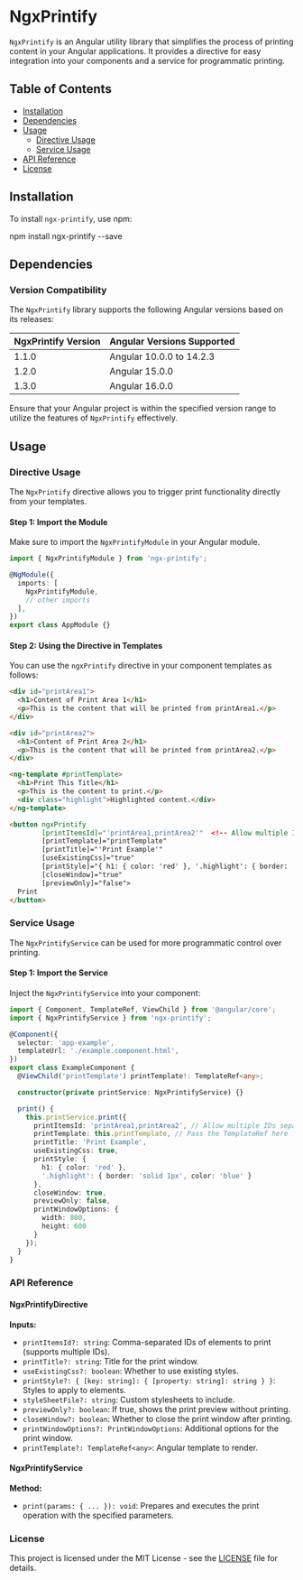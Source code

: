 # NgxPrintify

`NgxPrintify` is an Angular utility library that simplifies the process of printing content in your Angular applications. It provides a directive for easy integration into your components and a service for programmatic printing.

## Table of Contents

- [Installation](#installation)
- [Dependencies](#dependencies)
- [Usage](#usage)
  - [Directive Usage](#directive-usage)
  - [Service Usage](#service-usage)
- [API Reference](#api-reference)
- [License](#license)

## Installation

To install `ngx-printify`, use npm:

npm install ngx-printify --save

## Dependencies

### Version Compatibility

The `NgxPrintify` library supports the following Angular versions based on its releases:

| NgxPrintify Version | Angular Versions Supported    |
|----------------------|------------------------------|
| 1.1.0                | Angular 10.0.0 to 14.2.3     |
| 1.2.0                | Angular 15.0.0               |
| 1.3.0                | Angular 16.0.0               |

Ensure that your Angular project is within the specified version range to utilize the features of `NgxPrintify` effectively.
## Usage

### Directive Usage

The `NgxPrintify` directive allows you to trigger print functionality directly from your templates.

#### Step 1: Import the Module

Make sure to import the `NgxPrintifyModule` in your Angular module.

```typescript
import { NgxPrintifyModule } from 'ngx-printify';

@NgModule({
  imports: [
    NgxPrintifyModule,
    // other imports
  ],
})
export class AppModule {}
```

#### Step 2: Using the Directive in Templates

You can use the `ngxPrintify` directive in your component templates as follows:

```html
<div id="printArea1">
  <h1>Content of Print Area 1</h1>
  <p>This is the content that will be printed from printArea1.</p>
</div>

<div id="printArea2">
  <h1>Content of Print Area 2</h1>
  <p>This is the content that will be printed from printArea2.</p>
</div>

<ng-template #printTemplate>
  <h1>Print This Title</h1>
  <p>This is the content to print.</p>
  <div class="highlight">Highlighted content.</div>
</ng-template>

<button ngxPrintify 
        [printItemsId]="'printArea1,printArea2'"  <!-- Allow multiple IDs separated by commas -->
        [printTemplate]="printTemplate" 
        [printTitle]="'Print Example'" 
        [useExistingCss]="true" 
        [printStyle]="{ h1: { color: 'red' }, '.highlight': { border: 'solid 1px' } }" 
        [closeWindow]="true" 
        [previewOnly]="false">
  Print
</button>
```

### Service Usage

The `NgxPrintifyService` can be used for more programmatic control over printing.

#### Step 1: Import the Service

Inject the `NgxPrintifyService` into your component:

```typescript
import { Component, TemplateRef, ViewChild } from '@angular/core';
import { NgxPrintifyService } from 'ngx-printify';

@Component({
  selector: 'app-example',
  templateUrl: './example.component.html',
})
export class ExampleComponent {
  @ViewChild('printTemplate') printTemplate!: TemplateRef<any>;

  constructor(private printService: NgxPrintifyService) {}

  print() {
    this.printService.print({
      printItemsId: 'printArea1,printArea2', // Allow multiple IDs separated by commas
      printTemplate: this.printTemplate, // Pass the TemplateRef here
      printTitle: 'Print Example',
      useExistingCss: true,
      printStyle: {
        h1: { color: 'red' },
        '.highlight': { border: 'solid 1px', color: 'blue' }
      },
      closeWindow: true,
      previewOnly: false,
      printWindowOptions: {
        width: 800,
        height: 600
      }
    });
  }
}
```

### API Reference

#### NgxPrintifyDirective

**Inputs:**
- `printItemsId?: string`: Comma-separated IDs of elements to print (supports multiple IDs).
- `printTitle?: string`: Title for the print window.
- `useExistingCss?: boolean`: Whether to use existing styles.
- `printStyle?: { [key: string]: { [property: string]: string } }`: Styles to apply to elements.
- `styleSheetFile?: string`: Custom stylesheets to include.
- `previewOnly?: boolean`: If true, shows the print preview without printing.
- `closeWindow?: boolean`: Whether to close the print window after printing.
- `printWindowOptions?: PrintWindowOptions`: Additional options for the print window.
- `printTemplate?: TemplateRef<any>`: Angular template to render.

#### NgxPrintifyService

**Method:**
- `print(params: { ... }): void`: Prepares and executes the print operation with the specified parameters.

### License

This project is licensed under the MIT License - see the [LICENSE](LICENSE) file for details.